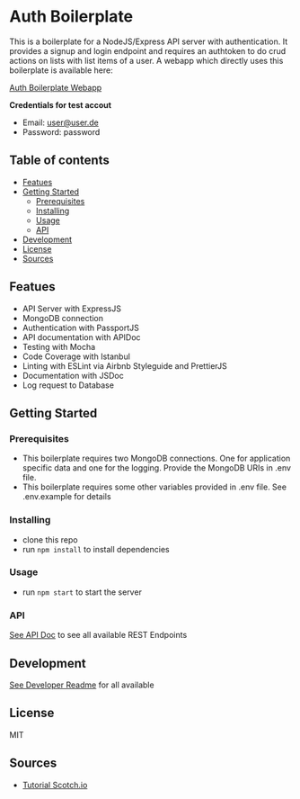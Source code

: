 # Auth Boilerplate

This is a boilerplate for a NodeJS/Express API server with authentication.
It provides a signup and login endpoint and requires an authtoken
to do crud actions on lists with list items of a user.
A webapp which directly uses this boilerplate is available here:

[Auth Boilerplate Webapp](https://authexamplefront.lassetodt.de)

**Credentials for test accout**
- Email: user@user.de
- Password: password

## Table of contents

<!-- toc -->

- [Featues](#featues)
- [Getting Started](#getting-started)
  * [Prerequisites](#prerequisites)
  * [Installing](#installing)
  * [Usage](#usage)
  * [API](#api)
- [Development](#development)
- [License](#license)
- [Sources](#sources)

<!-- tocstop -->

## Featues

- API Server with ExpressJS
- MongoDB connection
- Authentication with PassportJS
- API documentation with APIDoc
- Testing with Mocha
- Code Coverage with Istanbul
- Linting with ESLint via Airbnb Styleguide and PrettierJS
- Documentation with JSDoc
- Log request to Database

## Getting Started

### Prerequisites

- This boilerplate requires two MongoDB connections. One for application specific data and one for the logging. Provide the MongoDB URIs in .env file.
- This boilerplate requires some other variables provided in .env file. See .env.example for details

### Installing

- clone this repo
- run `npm install` to install dependencies

### Usage

- run `npm start` to start the server

### API

[See API Doc](docs/API.md) to see all available REST Endpoints

## Development

[See Developer Readme](docs/DEV_README.md) for all available

## License

MIT

## Sources
- [Tutorial Scotch.io](https://scotch.io/tutorials/easy-node-authentication-setup-and-local)
